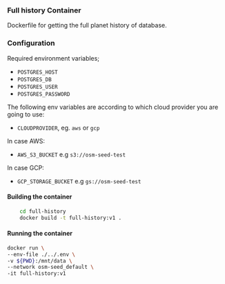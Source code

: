 ### Full history Container

Dockerfile for getting the full planet history of database.


### Configuration

Required environment variables;

- `POSTGRES_HOST`
- `POSTGRES_DB`
- `POSTGRES_USER`
- `POSTGRES_PASSWORD`

The following env variables are according to which cloud provider you are going to use:

- `CLOUDPROVIDER`, eg. `aws` or `gcp`

In case AWS:

- `AWS_S3_BUCKET` e.g `s3://osm-seed-test`

In case GCP:

- `GCP_STORAGE_BUCKET` e.g `gs://osm-seed-test`

#### Building the container

```sh
    cd full-history
    docker build -t full-history:v1 .
```

#### Running the container

```sh
docker run \
--env-file ./../.env \
-v ${PWD}:/mnt/data \
--network osm-seed_default \
-it full-history:v1
```